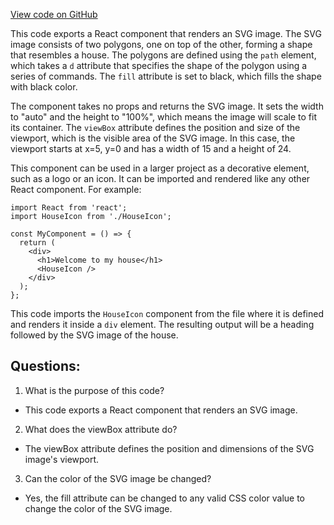 [View code on GitHub](zoo-labs/zoo/blob/master/ui/src/img/EthIconGlyph.tsx)

This code exports a React component that renders an SVG image. The SVG image consists of two polygons, one on top of the other, forming a shape that resembles a house. The polygons are defined using the `path` element, which takes a `d` attribute that specifies the shape of the polygon using a series of commands. The `fill` attribute is set to black, which fills the shape with black color.

The component takes no props and returns the SVG image. It sets the width to "auto" and the height to "100%", which means the image will scale to fit its container. The `viewBox` attribute defines the position and size of the viewport, which is the visible area of the SVG image. In this case, the viewport starts at x=5, y=0 and has a width of 15 and a height of 24.

This component can be used in a larger project as a decorative element, such as a logo or an icon. It can be imported and rendered like any other React component. For example:

```
import React from 'react';
import HouseIcon from './HouseIcon';

const MyComponent = () => {
  return (
    <div>
      <h1>Welcome to my house</h1>
      <HouseIcon />
    </div>
  );
};
```

This code imports the `HouseIcon` component from the file where it is defined and renders it inside a `div` element. The resulting output will be a heading followed by the SVG image of the house.
## Questions: 
 1. What is the purpose of this code?
- This code exports a React component that renders an SVG image.

2. What does the viewBox attribute do?
- The viewBox attribute defines the position and dimensions of the SVG image's viewport.

3. Can the color of the SVG image be changed?
- Yes, the fill attribute can be changed to any valid CSS color value to change the color of the SVG image.